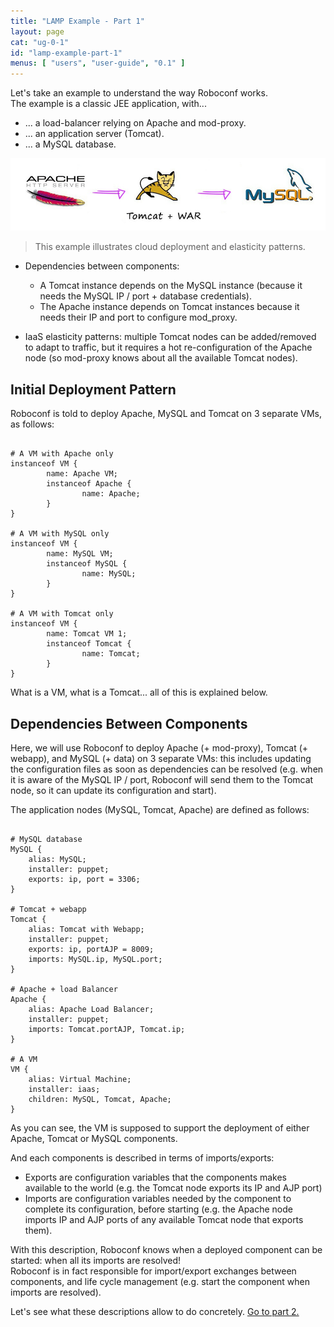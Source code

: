 ```yaml
---
title: "LAMP Example - Part 1"
layout: page
cat: "ug-0-1"
id: "lamp-example-part-1"
menus: [ "users", "user-guide", "0.1" ]
---
```


Let's take an example to understand the way Roboconf works.  
The example is a classic JEE application, with...

* ... a load-balancer relying on Apache and mod-proxy.
* ... an application server (Tomcat).
* ... a MySQL database.

<img src="/resources/img/LAMP-description.jpg" alt="A Classic LAMP use case" />

> This example illustrates cloud deployment and elasticity patterns.


* Dependencies between components: 
    * A Tomcat instance depends on the MySQL instance (because it needs the MySQL IP / port + database credentials).
    * The Apache instance depends on Tomcat instances because it needs their IP and port to configure mod_proxy.
    
* IaaS elasticity patterns: multiple Tomcat nodes can be added/removed to adapt to traffic, but it requires a
hot re-configuration of the Apache node (so mod-proxy knows about all the available Tomcat nodes).


## Initial Deployment Pattern

Roboconf is told to deploy Apache, MySQL and Tomcat on 3 separate VMs, as follows:

<pre><code class="language-roboconf">
# A VM with Apache only
instanceof VM {
        name: Apache VM;
        instanceof Apache {
                name: Apache;
        }
}

# A VM with MySQL only
instanceof VM {
        name: MySQL VM;
        instanceof MySQL {
                name: MySQL;
        }
}

# A VM with Tomcat only
instanceof VM {
        name: Tomcat VM 1;
        instanceof Tomcat {
                name: Tomcat;
        }
}
</code></pre>

What is a VM, what is a Tomcat... all of this is explained below.

## Dependencies Between Components

Here, we will use Roboconf to deploy Apache (+ mod-proxy), Tomcat (+ webapp), and MySQL (+ data) on 3 separate VMs:
 this includes updating the configuration files as soon as dependencies can be resolved (e.g. when it is aware of the MySQL 
 IP / port, Roboconf will send them to the Tomcat node, so it can update its configuration and start).

The application nodes (MySQL, Tomcat, Apache) are defined as follows:

<pre><code class="language-roboconf">
# MySQL database
MySQL { 
	alias: MySQL;
	installer: puppet;
	exports: ip, port = 3306;
}       

# Tomcat + webapp
Tomcat {
	alias: Tomcat with Webapp;
	installer: puppet; 
	exports: ip, portAJP = 8009;
	imports: MySQL.ip, MySQL.port;
}       

# Apache + load Balancer
Apache { 
	alias: Apache Load Balancer;
	installer: puppet; 
	imports: Tomcat.portAJP, Tomcat.ip;
} 

# A VM
VM {
	alias: Virtual Machine;
	installer: iaas;
	children: MySQL, Tomcat, Apache;
}
</code></pre>

As you can see, the VM is supposed to support the deployment of either Apache, Tomcat or MySQL components.

And each components is described in terms of imports/exports:

* Exports are configuration variables that the components makes available to the world 
(e.g. the Tomcat node exports its IP and AJP port)
* Imports are configuration variables needed by the component to complete its configuration, 
before starting (e.g. the Apache node imports IP and AJP ports of any available Tomcat node that exports them).

With this description, Roboconf knows when a deployed component can be started: when all its imports are resolved!  
Roboconf is in fact responsible for import/export exchanges between components, and life cycle management
(e.g. start the component when imports are resolved).


Let's see what these descriptions allow to do concretely. [Go to part 2.](lamp-example-part-2.html)
